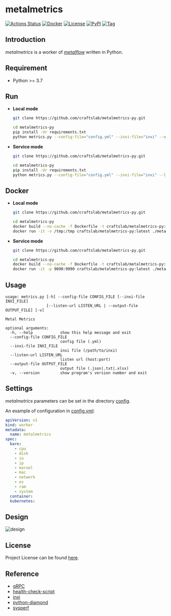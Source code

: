 # metalmetrics

[![Actions Status](https://github.com/craftslab/metalmetrics-py/workflows/CI/badge.svg?branch=master&event=push)](https://github.com/craftslab/metalmetrics-py/actions?query=workflow%3ACI)
[![Docker](https://img.shields.io/docker/pulls/craftslab/metalmetrics-py)](https://hub.docker.com/r/craftslab/metalmetrics-py)
[![License](https://img.shields.io/github/license/craftslab/metalmetrics-py.svg?color=brightgreen)](https://github.com/craftslab/metalmetrics-py/blob/master/LICENSE)
[![PyPI](https://img.shields.io/pypi/v/metalmetrics.svg?color=brightgreen)](https://pypi.org/project/metalmetrics)
[![Tag](https://img.shields.io/github/tag/craftslab/metalmetrics-py.svg?color=brightgreen)](https://github.com/craftslab/metalmetrics-py/tags)



## Introduction

*metalmetrics* is a worker of *[metalflow](https://github.com/craftslab/metalflow/)* written in Python.



## Requirement

- Python >= 3.7



## Run

- **Local mode**

  ```bash
  git clone https://github.com/craftslab/metalmetrics-py.git
  
  cd metalmetrics-py
  pip install -Ur requirements.txt
  python metrics.py --config-file="config.yml" --inxi-file="inxi" --output-file="output.json"
  ```



- **Service mode**

  ```bash
  git clone https://github.com/craftslab/metalmetrics-py.git
  
  cd metalmetrics-py
  pip install -Ur requirements.txt
  python metrics.py --config-file="config.yml" --inxi-file="inxi" --listen-url="127.0.0.1:9090"
  ```



## Docker

- **Local mode**

  ```bash
  git clone https://github.com/craftslab/metalmetrics-py.git
  
  cd metalmetrics-py
  docker build --no-cache -f Dockerfile -t craftslab/metalmetrics-py:latest .
  docker run -it -v /tmp:/tmp craftslab/metalmetrics-py:latest ./metalmetrics --config-file="config.yml" --output-file="/tmp/output.json"
  ```



- **Service mode**

  ```bash
  git clone https://github.com/craftslab/metalmetrics-py.git
  
  cd metalmetrics-py
  docker build --no-cache -f Dockerfile -t craftslab/metalmetrics-py:latest .
  docker run -it -p 9090:9090 craftslab/metalmetrics-py:latest ./metalmetrics --config-file="config.yml" --listen-url="127.0.0.1:9090"
  ```



## Usage

```
usage: metrics.py [-h] --config-file CONFIG_FILE [--inxi-file INXI_FILE]
                  [--listen-url LISTEN_URL | --output-file OUTPUT_FILE] [-v]

Metal Metrics

optional arguments:
  -h, --help            show this help message and exit
  --config-file CONFIG_FILE
                        config file (.yml)
  --inxi-file INXI_FILE
                        inxi file (/path/to/inxi)
  --listen-url LISTEN_URL
                        listen url (host:port)
  --output-file OUTPUT_FILE
                        output file (.json|.txt|.xlsx)
  -v, --version         show program's version number and exit
```



## Settings

*metalmetrics* parameters can be set in the directory [config](https://github.com/craftslab/metalmetrics-py/blob/master/metalmetrics/config).

An example of configuration in [config.yml](https://github.com/craftslab/metalmetrics-py/blob/master/metalmetrics/config/config.yml):

```yaml
apiVersion: v1
kind: worker
metadata:
  name: metalmetrics
spec:
  bare:
    - cpu
    - disk
    - io
    - ip
    - kernel
    - mac
    - network
    - os
    - ram
    - system
  container:
  kubernetes:
```



## Design

![design](design.png)



## License

Project License can be found [here](LICENSE).



## Reference

- [gRPC](https://grpc.io/docs/languages/python/)
- [health-check-script](https://github.com/SimplyLinuxFAQ/health-check-script)
- [inxi](https://github.com/smxi/inxi)
- [python-diamond](https://github.com/python-diamond/Diamond)
- [sysperf](https://github.com/iandk/sysperf)
